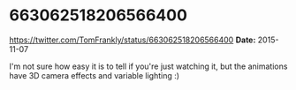 # 663062518206566400
https://twitter.com/TomFrankly/status/663062518206566400
**Date:** 2015-11-07

I'm not sure how easy it is to tell if you're just watching it, but the animations have 3D camera effects and variable lighting :)
